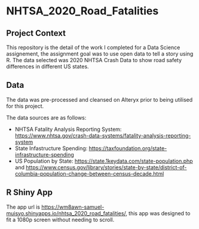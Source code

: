 # NHTSA_2020_Road_Fatalities

## Project Context
This repository is the detail of the work I completed for a Data Science assignement, the assignment goal was to use open data to tell a story using R. The data selected was 2020 NHTSA Crash Data to show road safety differences in different US states.

## Data
The data was pre-processed and cleansed on Alteryx prior to being utilised for this project. 

The data sources are as follows:
* NHTSA Fatality Analysis Reporting System: https://www.nhtsa.gov/crash-data-systems/fatality-analysis-reporting-system
* State Infastructure Spending: https://taxfoundation.org/state-infrastructure-spending
* US Population by State: https://state.1keydata.com/state-population.php and https://www.census.gov/library/stories/state-by-state/district-of-columbia-population-change-between-census-decade.html

## R Shiny App
The app url is https://wm8awn-samuel-muisyo.shinyapps.io/nhtsa_2020_road_fatalities/, this app was designed to fit a 1080p screen without needing to scroll. 
